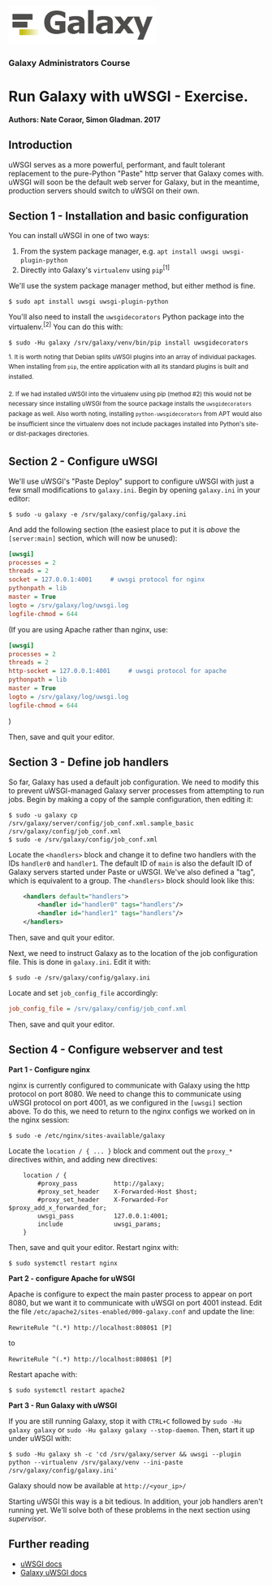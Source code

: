 ![galaxy logo](../../docs/shared-images/galaxy_logo_25percent_transparent.png)

### Galaxy Administrators Course

# Run Galaxy with uWSGI - Exercise.

#### Authors: Nate Coraor, Simon Gladman. 2017

## Introduction

uWSGI serves as a more powerful, performant, and fault tolerant replacement to the pure-Python "Paste" http server that Galaxy comes with. uWSGI will soon be the default web server for Galaxy, but in the meantime, production servers should switch to uWSGI on their own.

## Section 1 - Installation and basic configuration

You can install uWSGI in one of two ways:

1. From the system package manager, e.g. `apt install uwsgi uwsgi-plugin-python`
2. Directly into Galaxy's `virtualenv` using `pip`<sup>[1]</sup>

We'll use the system package manager method, but either method is fine.

```console
$ sudo apt install uwsgi uwsgi-plugin-python
```

You'll also need to install the `uwsgidecorators` Python package into the virtualenv.<sup>[2]</sup> You can do this with:

```console
$ sudo -Hu galaxy /srv/galaxy/venv/bin/pip install uwsgidecorators
```

<sup>1. It is worth noting that Debian splits uWSGI plugins into an array of individual packages. When installing from `pip`, the entire application with all its standard plugins is built and installed.</sup>

<sup>2. If we had installed uWSGI into the virtualenv using pip (method #2) this would not be necessary since installing uWSGI from the source package installs the `uwsgidecorators` package as well. Also worth noting, installing `python-uwsgidecorators` from APT would also be insufficient since the virtualenv does not include packages installed into Python's site- or dist-packages directories.</sup>

## Section 2 - Configure uWSGI

We'll use uWSGI's "Paste Deploy" support to configure uWSGI with just a few small modifications to `galaxy.ini`. Begin by opening `galaxy.ini` in your editor:

```console
$ sudo -u galaxy -e /srv/galaxy/config/galaxy.ini
```

And add the following section (the easiest place to put it is *above* the `[server:main]` section, which will now be unused):

```ini
[uwsgi]
processes = 2
threads = 2
socket = 127.0.0.1:4001     # uwsgi protocol for nginx
pythonpath = lib
master = True
logto = /srv/galaxy/log/uwsgi.log
logfile-chmod = 644
```

(If you are using Apache rather than nginx, use:


```ini
[uwsgi]
processes = 2
threads = 2
http-socket = 127.0.0.1:4001     # uwsgi protocol for apache
pythonpath = lib
master = True
logto = /srv/galaxy/log/uwsgi.log
logfile-chmod = 644
```
)

Then, save and quit your editor.

## Section 3 - Define job handlers

So far, Galaxy has used a default job configuration. We need to modify this to prevent uWSGI-managed Galaxy server processes from attempting to run jobs. Begin by making a copy of the sample configuration, then editing it:

```console
$ sudo -u galaxy cp /srv/galaxy/server/config/job_conf.xml.sample_basic /srv/galaxy/config/job_conf.xml
$ sudo -e /srv/galaxy/config/job_conf.xml
```

Locate the `<handlers>` block and change it to define two handlers with the IDs `handler0` and `handler1`. The default ID of `main` is also the default ID of Galaxy servers started under Paste or uWSGI. We've also defined a "tag", which is equivalent to a group. The `<handlers>` block should look like this:

```xml
    <handlers default="handlers">
        <handler id="handler0" tags="handlers"/>
        <handler id="handler1" tags="handlers"/>
    </handlers>
```

Then, save and quit your editor.

Next, we need to instruct Galaxy as to the location of the job configuration file. This is done in `galaxy.ini`. Edit it with:

```console
$ sudo -e /srv/galaxy/config/galaxy.ini
```

Locate and set `job_config_file` accordingly:

```ini
job_config_file = /srv/galaxy/config/job_conf.xml
```

Then, save and quit your editor.

## Section 4 - Configure webserver and test

**Part 1 - Configure nginx**

nginx is currently configured to communicate with Galaxy using the http protocol on port 8080. We need to change this to communicate using uWSGI protocol on port 4001, as we configured in the `[uwsgi]` section above. To do this, we need to return to the nginx configs we worked on in the nginx session:

```console
$ sudo -e /etc/nginx/sites-available/galaxy
```

Locate the `location / { ... }` block and comment out the `proxy_*` directives within, and adding new directives:

```nginx
    location / {
        #proxy_pass          http://galaxy;
        #proxy_set_header    X-Forwarded-Host $host;
        #proxy_set_header    X-Forwarded-For  $proxy_add_x_forwarded_for;
        uwsgi_pass           127.0.0.1:4001;
        include              uwsgi_params;
    }
```

Then, save and quit your editor. Restart nginx with:

```console
$ sudo systemctl restart nginx
```

**Part 2 - configure Apache for uWSGI**

Apache is configure to expect the main paster process to appear on port 8080, but we want it to communicate with uWSGI on port 4001 instead. Edit the file `/etc/apache2/sites-enabled/000-galaxy.conf` and update the line:

```RewriteRule ^(.*) http://localhost:8080$1 [P]```

to

```RewriteRule ^(.*) http://localhost:8080$1 [P]```

Restart apache with:

```console
$ sudo systemctl restart apache2
```


**Part 3 - Run Galaxy with uWSGI**

If you are still running Galaxy, stop it with `CTRL+C` followed by `sudo -Hu galaxy galaxy` or `sudo -Hu galaxy galaxy --stop-daemon`. Then, start it up under uWSGI with:

```console
$ sudo -Hu galaxy sh -c 'cd /srv/galaxy/server && uwsgi --plugin python --virtualenv /srv/galaxy/venv --ini-paste /srv/galaxy/config/galaxy.ini'
```

Galaxy should now be available at `http://<your_ip>/`

Starting uWSGI this way is a bit tedious. In addition, your job handlers aren't running yet. We'll solve both of these problems in the next section using *supervisor*.

## Further reading

- [uWSGI docs](http://uwsgi-docs.readthedocs.org/)
- [Galaxy uWSGI docs](https://wiki.galaxyproject.org/Admin/Config/Performance/Scaling#uWSGI)
